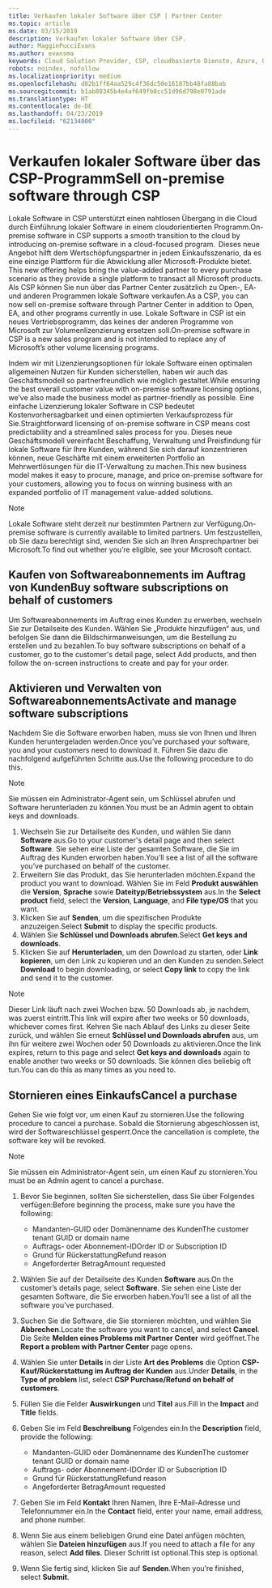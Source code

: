 ```yaml
---
title: Verkaufen lokaler Software über CSP | Partner Center
ms.topic: article
ms.date: 03/15/2019
description: Verkaufen lokaler Software über CSP.
author: MaggiePucciEvans
ms.author: evansma
keywords: Cloud Solution Provider, CSP, cloudbasierte Dienste, Azure, Office 365, Dynamics, CSP-Partner im CSP, direkte Partner, direkter CSP-Partner, indirekter CSP-Händler, direkter CSP, indirekter CSP, direktes Modell, indirektes Modell, indirekter Händler, indirekter Anbieter, Anbieter, Verteiler, Cloud Solution Provider-Programm
robots: noindex, nofollow
ms.localizationpriority: medium
ms.openlocfilehash: d02b1ff64aa529c4f36dc50e16187bb48fa88bab
ms.sourcegitcommit: b1ab80345b4e4af649fb8cc51d96d798e0791ade
ms.translationtype: HT
ms.contentlocale: de-DE
ms.lasthandoff: 04/23/2019
ms.locfileid: "62134800"
---
```

# <a name="sell-on-premise-software-through-csp"></a><span data-ttu-id="c39df-104">Verkaufen lokaler Software über das CSP-Programm</span><span class="sxs-lookup"><span data-stu-id="c39df-104">Sell on-premise software through CSP</span></span>

<span data-ttu-id="c39df-105">Lokale Software in CSP unterstützt einen nahtlosen Übergang in die Cloud durch Einführung lokaler Software in einem cloudorientierten Programm.</span><span class="sxs-lookup"><span data-stu-id="c39df-105">On-premise software in CSP supports a smooth transition to the cloud by introducing on-premise software in a cloud-focused program.</span></span><span data-ttu-id="c39df-106">  Dieses neue Angebot hilft dem Wertschöpfungspartner in jedem Einkaufsszenario, da es eine einzige Plattform für die Abwicklung aller Microsoft-Produkte bietet.</span><span class="sxs-lookup"><span data-stu-id="c39df-106">  This new offering helps bring the value-added partner to every purchase scenario as they provide a single platform to transact all Microsoft products.</span></span> <span data-ttu-id="c39df-107">Als CSP können Sie nun über das Partner Center zusätzlich zu Open-, EA- und anderen Programmen lokale Software verkaufen.</span><span class="sxs-lookup"><span data-stu-id="c39df-107">As a CSP, you can now sell on-premise software through Partner Center in addition to Open, EA, and other programs currently in use.</span></span> <span data-ttu-id="c39df-108">Lokale Software in CSP ist ein neues Vertriebsprogramm, das keines der anderen Programme von Microsoft zur Volumenlizenzierung ersetzen soll.</span><span class="sxs-lookup"><span data-stu-id="c39df-108">On-premise software in CSP is a new sales program and is not intended to replace any of Microsoft’s other volume licensing programs.</span></span> 
 
<span data-ttu-id="c39df-109">Indem wir mit Lizenzierungsoptionen für lokale Software einen optimalen allgemeinen Nutzen für Kunden sicherstellen, haben wir auch das Geschäftsmodell so partnerfreundlich wie möglich gestaltet.</span><span class="sxs-lookup"><span data-stu-id="c39df-109">While ensuring the best overall customer value with on-premise software licensing options, we’ve also made the business model as partner-friendly as possible.</span></span> <span data-ttu-id="c39df-110">Eine einfache Lizenzierung lokaler Software in CSP bedeutet Kostenvorhersagbarkeit und einen optimierten Verkaufsprozess für Sie.</span><span class="sxs-lookup"><span data-stu-id="c39df-110">Straightforward licensing of on-premise software in CSP means cost predictability and a streamlined sales process for you.</span></span> <span data-ttu-id="c39df-111">Dieses neue Geschäftsmodell vereinfacht Beschaffung, Verwaltung und Preisfindung für lokale Software für Ihre Kunden, während Sie sich darauf konzentrieren können, neue Geschäfte mit einem erweiterten Portfolio an Mehrwertlösungen für die IT-Verwaltung zu machen.</span><span class="sxs-lookup"><span data-stu-id="c39df-111">This new business model makes it easy to procure, manage, and price on-premise software for your customers, allowing you to focus on winning business with an expanded portfolio of IT management value-added solutions.</span></span> 

>[!NOTE]
><span data-ttu-id="c39df-112">Lokale Software steht derzeit nur bestimmten Partnern zur Verfügung.</span><span class="sxs-lookup"><span data-stu-id="c39df-112">On-premise software is currently available to limited partners.</span></span> <span data-ttu-id="c39df-113">Um festzustellen, ob Sie dazu berechtigt sind, wenden Sie sich an Ihren Ansprechpartner bei Microsoft.</span><span class="sxs-lookup"><span data-stu-id="c39df-113">To find out whether you’re eligible, see your Microsoft contact.</span></span> 


## <a name="buy-software-subscriptions-on-behalf-of-customers"></a><span data-ttu-id="c39df-114">Kaufen von Softwareabonnements im Auftrag von Kunden</span><span class="sxs-lookup"><span data-stu-id="c39df-114">Buy software subscriptions on behalf of customers</span></span>

<span data-ttu-id="c39df-115">Um Softwareabonnements im Auftrag eines Kunden zu erwerben, wechseln Sie zur Detailseite des Kunden. Wählen Sie „Produkte hinzufügen“ aus, und befolgen Sie dann die Bildschirmanweisungen, um die Bestellung zu erstellen und zu bezahlen.</span><span class="sxs-lookup"><span data-stu-id="c39df-115">To buy software subscriptions on behalf of a customer, go to the customer's detail page, select Add products, and then follow the on-screen instructions to create and pay for your order.</span></span>

## <a name="activate-and-manage-software-subscriptions"></a><span data-ttu-id="c39df-116">Aktivieren und Verwalten von Softwareabonnements</span><span class="sxs-lookup"><span data-stu-id="c39df-116">Activate and manage software subscriptions</span></span>

<span data-ttu-id="c39df-117">Nachdem Sie die Software erworben haben, muss sie von Ihnen und Ihren Kunden heruntergeladen werden.</span><span class="sxs-lookup"><span data-stu-id="c39df-117">Once you’ve purchased your software, you and your customers need to download it.</span></span> <span data-ttu-id="c39df-118">Führen Sie dazu die nachfolgend aufgeführten Schritte aus.</span><span class="sxs-lookup"><span data-stu-id="c39df-118">Use the following procedure to do this.</span></span> 

>[!NOTE]
><span data-ttu-id="c39df-119">Sie müssen ein Administrator-Agent sein, um Schlüssel abrufen und Software herunterladen zu können.</span><span class="sxs-lookup"><span data-stu-id="c39df-119">You must be an Admin agent to obtain keys and downloads.</span></span> 

1. <span data-ttu-id="c39df-120">Wechseln Sie zur Detailseite des Kunden, und wählen Sie dann **Software** aus.</span><span class="sxs-lookup"><span data-stu-id="c39df-120">Go to your customer's detail page and then select **Software**.</span></span> <span data-ttu-id="c39df-121">Sie sehen eine Liste der gesamten Software, die Sie im Auftrag des Kunden erworben haben.</span><span class="sxs-lookup"><span data-stu-id="c39df-121">You’ll see a list of all the software you’ve purchased on behalf of the customer.</span></span> 
2.  <span data-ttu-id="c39df-122">Erweitern Sie das Produkt, das Sie herunterladen möchten.</span><span class="sxs-lookup"><span data-stu-id="c39df-122">Expand the product you want to download.</span></span> <span data-ttu-id="c39df-123">Wählen Sie im Feld **Produkt auswählen** die **Version**, **Sprache** sowie **Dateityp/Betriebssystem** aus.</span><span class="sxs-lookup"><span data-stu-id="c39df-123">In the **Select product** field, select the **Version**, **Language**, and **File type/OS** that you want.</span></span> 
3.  <span data-ttu-id="c39df-124">Klicken Sie auf **Senden**, um die spezifischen Produkte anzuzeigen.</span><span class="sxs-lookup"><span data-stu-id="c39df-124">Select **Submit** to display the specific products.</span></span> 
4.  <span data-ttu-id="c39df-125">Wählen Sie **Schlüssel und Downloads abrufen**.</span><span class="sxs-lookup"><span data-stu-id="c39df-125">Select **Get keys and downloads**.</span></span> 
5.  <span data-ttu-id="c39df-126">Klicken Sie auf **Herunterladen**, um den Download zu starten, oder **Link kopieren**, um den Link zu kopieren und an den Kunden zu senden.</span><span class="sxs-lookup"><span data-stu-id="c39df-126">Select **Download** to begin downloading, or select **Copy link** to copy the link and send it to the customer.</span></span> 

>[!NOTE]
><span data-ttu-id="c39df-127">Dieser Link läuft nach zwei Wochen bzw. 50 Downloads ab, je nachdem, was zuerst eintritt.</span><span class="sxs-lookup"><span data-stu-id="c39df-127">This link will expire after two weeks or 50 downloads, whichever comes first.</span></span> <span data-ttu-id="c39df-128">Kehren Sie nach Ablauf des Links zu dieser Seite zurück, und wählen Sie erneut **Schlüssel und Downloads abrufen** aus, um ihn für weitere zwei Wochen oder 50 Downloads zu aktivieren.</span><span class="sxs-lookup"><span data-stu-id="c39df-128">Once the link expires, return to this page and select **Get keys and downloads** again to enable another two weeks or 50 downloads.</span></span> <span data-ttu-id="c39df-129">Sie können dies beliebig oft tun.</span><span class="sxs-lookup"><span data-stu-id="c39df-129">You can do this as many times as you need to.</span></span> 


## <a name="cancel-a-purchase"></a><span data-ttu-id="c39df-130">Stornieren eines Einkaufs</span><span class="sxs-lookup"><span data-stu-id="c39df-130">Cancel a purchase</span></span>
<span data-ttu-id="c39df-131">Gehen Sie wie folgt vor, um einen Kauf zu stornieren.</span><span class="sxs-lookup"><span data-stu-id="c39df-131">Use the following procedure to cancel a purchase.</span></span> <span data-ttu-id="c39df-132">Sobald die Stornierung abgeschlossen ist, wird der Softwareschlüssel gesperrt.</span><span class="sxs-lookup"><span data-stu-id="c39df-132">Once the cancellation is complete, the software key will be revoked.</span></span> 

>[!NOTE]
><span data-ttu-id="c39df-133">Sie müssen ein Administrator-Agent sein, um einen Kauf zu stornieren.</span><span class="sxs-lookup"><span data-stu-id="c39df-133">You must be an Admin agent to cancel a purchase.</span></span> 

1.  <span data-ttu-id="c39df-134">Bevor Sie beginnen, sollten Sie sicherstellen, dass Sie über Folgendes verfügen:</span><span class="sxs-lookup"><span data-stu-id="c39df-134">Before beginning the process, make sure you have the following:</span></span> 
    -   <span data-ttu-id="c39df-135">Mandanten-GUID oder Domänenname des Kunden</span><span class="sxs-lookup"><span data-stu-id="c39df-135">The customer tenant GUID or domain name</span></span>
    -   <span data-ttu-id="c39df-136">Auftrags- oder Abonnement-ID</span><span class="sxs-lookup"><span data-stu-id="c39df-136">Order ID or Subscription ID</span></span>
    -   <span data-ttu-id="c39df-137">Grund für Rückerstattung</span><span class="sxs-lookup"><span data-stu-id="c39df-137">Refund reason</span></span>
    -   <span data-ttu-id="c39df-138">Angeforderter Betrag</span><span class="sxs-lookup"><span data-stu-id="c39df-138">Amount requested</span></span>

2.  <span data-ttu-id="c39df-139">Wählen Sie auf der Detailseite des Kunden **Software** aus.</span><span class="sxs-lookup"><span data-stu-id="c39df-139">On the customer’s details page, select **Software**.</span></span> <span data-ttu-id="c39df-140">Sie sehen eine Liste der gesamten Software, die Sie erworben haben.</span><span class="sxs-lookup"><span data-stu-id="c39df-140">You’ll see a list of all the software you’ve purchased.</span></span> 

3.  <span data-ttu-id="c39df-141">Suchen Sie die Software, die Sie stornieren möchten, und wählen Sie **Abbrechen**.</span><span class="sxs-lookup"><span data-stu-id="c39df-141">Locate the software you want to cancel, and select **Cancel**.</span></span> <span data-ttu-id="c39df-142">Die Seite **Melden eines Problems mit Partner Center** wird geöffnet.</span><span class="sxs-lookup"><span data-stu-id="c39df-142">The **Report a problem with Partner Center** page opens.</span></span> 

4.  <span data-ttu-id="c39df-143">Wählen Sie unter **Details** in der Liste **Art des Problems** die Option **CSP-Kauf/Rückerstattung im Auftrag der Kunden** aus.</span><span class="sxs-lookup"><span data-stu-id="c39df-143">Under **Details**, in the **Type of problem** list, select **CSP Purchase/Refund on behalf of customers**.</span></span>

5.  <span data-ttu-id="c39df-144">Füllen Sie die Felder **Auswirkungen** und **Titel** aus.</span><span class="sxs-lookup"><span data-stu-id="c39df-144">Fill in the **Impact** and **Title** fields.</span></span> 

6.  <span data-ttu-id="c39df-145">Geben Sie im Feld **Beschreibung** Folgendes ein:</span><span class="sxs-lookup"><span data-stu-id="c39df-145">In the **Description** field, provide the following:</span></span> 
    -   <span data-ttu-id="c39df-146">Mandanten-GUID oder Domänenname des Kunden</span><span class="sxs-lookup"><span data-stu-id="c39df-146">The customer tenant GUID or domain name</span></span>
    -   <span data-ttu-id="c39df-147">Auftrags- oder Abonnement-ID</span><span class="sxs-lookup"><span data-stu-id="c39df-147">Order ID or Subscription ID</span></span>
    -   <span data-ttu-id="c39df-148">Grund für Rückerstattung</span><span class="sxs-lookup"><span data-stu-id="c39df-148">Refund reason</span></span>
    -   <span data-ttu-id="c39df-149">Angeforderter Betrag</span><span class="sxs-lookup"><span data-stu-id="c39df-149">Amount requested</span></span>

7.  <span data-ttu-id="c39df-150">Geben Sie im Feld **Kontakt** Ihren Namen, Ihre E-Mail-Adresse und Telefonnummer ein.</span><span class="sxs-lookup"><span data-stu-id="c39df-150">In the **Contact** field, enter your name, email address, and phone number.</span></span> 

8.  <span data-ttu-id="c39df-151">Wenn Sie aus einem beliebigen Grund eine Datei anfügen möchten, wählen Sie **Dateien hinzufügen** aus.</span><span class="sxs-lookup"><span data-stu-id="c39df-151">If you need to attach a file for any reason, select **Add files**.</span></span> <span data-ttu-id="c39df-152">Dieser Schritt ist optional.</span><span class="sxs-lookup"><span data-stu-id="c39df-152">This step is optional.</span></span> 

9.  <span data-ttu-id="c39df-153">Wenn Sie fertig sind, klicken Sie auf **Senden**.</span><span class="sxs-lookup"><span data-stu-id="c39df-153">When you’re finished, select **Submit**.</span></span>